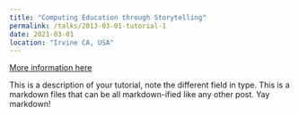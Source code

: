 ```yaml
---
title: "Computing Education through Storytelling"
permalink: /talks/2013-03-01-tutorial-1
date: 2021-03-01
location: "Irvine CA, USA"
---
```


[More information here](http://exampleurl.com)

This is a description of your tutorial, note the different field in type. This is a markdown files that can be all markdown-ified like any other post. Yay markdown!
